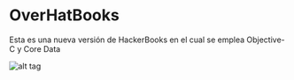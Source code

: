 OverHatBooks
===========

Esta es una nueva versión de HackerBooks en el cual se emplea Objective-C y Core Data

![alt tag](https://raw.githubusercontent.com/wholedev/OverHatBooks/master/OverHatBooks.png)

